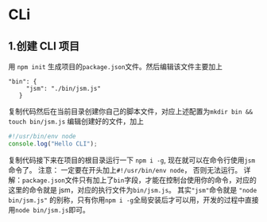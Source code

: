 # CLi

## 1.创建 CLI 项目

用 `npm init` 生成项目的`package.json`文件。然后编辑该文件主要加上

```
"bin": {
     "jsm": "./bin/jsm.js"
   }
```

复制代码然后在当前目录创建你自己的脚本文件，对应上述配置为`mkdir bin && touch bin/jsm.js`
编辑创建好的文件，加上

```js
#!/usr/bin/env node
console.log("Hello CLI");
```

复制代码接下来在项目的根目录运行一下 `npm i -g`, 现在就可以在命令行使用`jsm`命令了。
注意： 一定要在开头加上`#!/usr/bin/env node`， 否则无法运行。
详解：`package.json`文件只有加上了`bin`字段，才能在控制台使用你的命令，对应的这里的命令就是 jsm，对应的执行文件为`bin/jsm.js`。 其实`"jsm"`命令就是 `"node bin/jsm.js"` 的别称，只有你用`npm i -g`全局安装后才可以用，开发的过程中直接用`node bin/jsm.js`即可。
